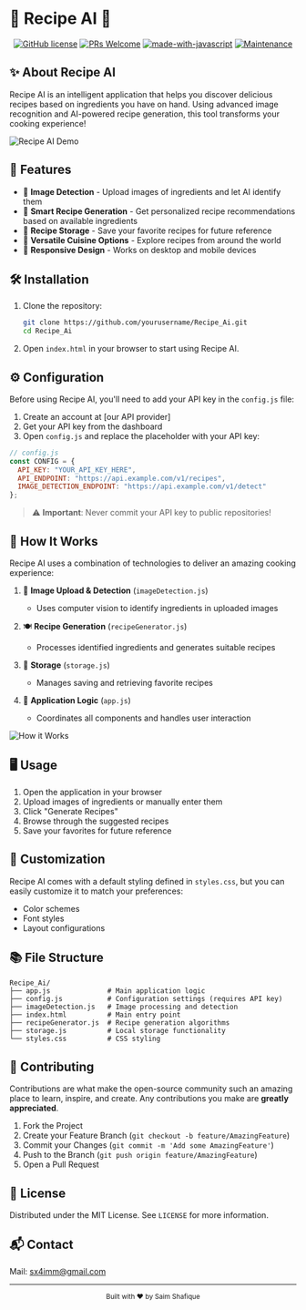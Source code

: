 # 🍳 Recipe AI 🥗

<div align="center">
  

  [![GitHub license](https://img.shields.io/badge/license-MIT-blue.svg)](LICENSE)
  [![PRs Welcome](https://img.shields.io/badge/PRs-welcome-brightgreen.svg)](https://github.com/Recipe_Ai/pulls)
  [![made-with-javascript](https://img.shields.io/badge/Made%20with-JavaScript-yellow.svg)](https://www.javascript.com)
  [![Maintenance](https://img.shields.io/badge/Maintained%3F-yes-green.svg)](https://github.com/Recipe_Ai/graphs/commit-activity)
  
</div>

## ✨ About Recipe AI

Recipe AI is an intelligent application that helps you discover delicious recipes based on ingredients you have on hand. Using advanced image recognition and AI-powered recipe generation, this tool transforms your cooking experience!

![Recipe AI Demo](https://user-images.githubusercontent.com/74038190/235224431-e8c8704f-914c-4732-b216-a2342675c21a.gif)

## 🚀 Features

- 📸 **Image Detection** - Upload images of ingredients and let AI identify them
- 🧠 **Smart Recipe Generation** - Get personalized recipe recommendations based on available ingredients
- 💾 **Recipe Storage** - Save your favorite recipes for future reference
- 🔄 **Versatile Cuisine Options** - Explore recipes from around the world
- 📱 **Responsive Design** - Works on desktop and mobile devices

## 🛠️ Installation

1. Clone the repository:
   ```bash
   git clone https://github.com/yourusername/Recipe_Ai.git
   cd Recipe_Ai
   ```

2. Open `index.html` in your browser to start using Recipe AI.

## ⚙️ Configuration

Before using Recipe AI, you'll need to add your API key in the `config.js` file:

1. Create an account at [our API provider]
2. Get your API key from the dashboard
3. Open `config.js` and replace the placeholder with your API key:

```javascript
// config.js
const CONFIG = {
  API_KEY: "YOUR_API_KEY_HERE",
  API_ENDPOINT: "https://api.example.com/v1/recipes",
  IMAGE_DETECTION_ENDPOINT: "https://api.example.com/v1/detect"
};
```

> ⚠️ **Important**: Never commit your API key to public repositories!

## 🧩 How It Works

Recipe AI uses a combination of technologies to deliver an amazing cooking experience:

1. 📸 **Image Upload & Detection** (`imageDetection.js`)
   - Uses computer vision to identify ingredients in uploaded images

2. 🍽️ **Recipe Generation** (`recipeGenerator.js`) 
   - Processes identified ingredients and generates suitable recipes

3. 💾 **Storage** (`storage.js`)
   - Manages saving and retrieving favorite recipes

4. 🔄 **Application Logic** (`app.js`)
   - Coordinates all components and handles user interaction

![How it Works](https://user-images.githubusercontent.com/74038190/236119160-976a0405-caa5-470c-9c16-2595b584b9a8.gif)

## 🖥️ Usage

1. Open the application in your browser
2. Upload images of ingredients or manually enter them
3. Click "Generate Recipes" 
4. Browse through the suggested recipes
5. Save your favorites for future reference

## 🎨 Customization

Recipe AI comes with a default styling defined in `styles.css`, but you can easily customize it to match your preferences:

- Color schemes
- Font styles
- Layout configurations

## 📚 File Structure

```
Recipe_Ai/
├── app.js              # Main application logic
├── config.js           # Configuration settings (requires API key)
├── imageDetection.js   # Image processing and detection
├── index.html          # Main entry point
├── recipeGenerator.js  # Recipe generation algorithms
├── storage.js          # Local storage functionality
└── styles.css          # CSS styling
```

## 🤝 Contributing

Contributions are what make the open-source community such an amazing place to learn, inspire, and create. Any contributions you make are **greatly appreciated**.

1. Fork the Project
2. Create your Feature Branch (`git checkout -b feature/AmazingFeature`)
3. Commit your Changes (`git commit -m 'Add some AmazingFeature'`)
4. Push to the Branch (`git push origin feature/AmazingFeature`)
5. Open a Pull Request

## 📝 License

Distributed under the MIT License. See `LICENSE` for more information.

## 📬 Contact

Mail: [sx4imm@gmail.com](mailto:sx4imm@gmail.com)

---

<div align="center">
  <sub>Built with ❤️ by Saim Shafique</sub>
</div>
